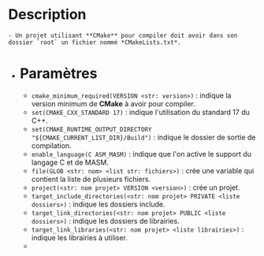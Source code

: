 # Description
	- Un projet utilisant **CMake** pour compiler doit avoir dans son dossier `root` un fichier nommé *CMakeLists.txt*.
- # Paramètres
	- `cmake_minimum_required(VERSION <str: version>)` : indique la version minimum de **CMake** à avoir pour compiler.
	- `set(CMAKE_CXX_STANDARD 17)` : indique l'utilisation du standard 17 du C++.
	- `set(CMAKE_RUNTIME_OUTPUT_DIRECTORY "${CMAKE_CURRENT_LIST_DIR}/Build")` : indique le dossier de sortie de compilation.
	- `enable_language(C ASM_MASM)` : indique que l'on active le support du langage C et de MASM.
	- `file(GLOB <str: nom> <list str: fichiers>)` : crée une variable qui contient la liste de plusieurs fichiers.
	- `project(<str: nom projet> VERSION <version>)` : crée un projet.
	- `target_include_directories(<str: nom projet> PRIVATE <liste dossiers>)` : indique les dossiers include.
	- `target_link_directories(<str: nom projet> PUBLIC <liste dossiers>)` : indique les dossiers de librairies.
	- `target_link_libraries(<str: nom projet> <liste librairies>)` : indique les librairies à utiliser.
	-